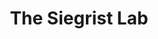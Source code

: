 ---
title: "The Siegrist Lab"
description: "We're studying neural stem cells"
draft: false
bg_image: "images/team/people_background.png"
---